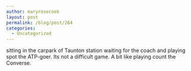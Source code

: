 ```yaml
---
author: maryrosecook
layout: post
permalink: /blog/post/264
categories:
  - Uncategorized
---
```

sitting in the carpark of Taunton station waiting for the coach and playing spot the ATP-goer. Its not a difficult game. A bit like playing count the Converse.